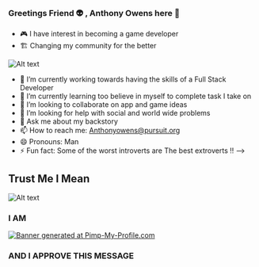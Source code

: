 ### Greetings Friend 👽 , Anthony Owens here 👋

- 🎮 I have interest in becoming a game developer
- 🏗️ Changing my community for the better 

![Alt text](https://i0.wp.com/www.humormilltv.com/wp-content/uploads/2016/04/smartguy.jpg?fit=1000%2C300)

- 🔭 I’m currently working towards having the skills of a Full Stack Developer 
- 🌱 I’m currently learning too believe in myself to complete task I take on
- 👯 I’m looking to collaborate on app and game ideas
- 🤔 I’m looking for help with social and world wide problems
- 💬 Ask me about my backstory
- 📫 How to reach me: Anthonyowens@pursuit.org
- 😄 Pronouns: Man
- ⚡ Fun fact: Some of the worst introverts are The best extroverts ‼
--> 
## Trust Me I Mean 
![Alt text](https://thumbs.gfycat.com/NaughtyDependableFlatfish-size_restricted.gif)
### I AM 
<a href="https://www.pimp-my-profile.com/"><img src="https://ct.pimp-my-profile.com/i65/2/5/3/bn_d47d7be4e2.png" border=0 alt="Banner generated at Pimp-My-Profile.com"></a>
### AND I APPROVE THIS MESSAGE 

